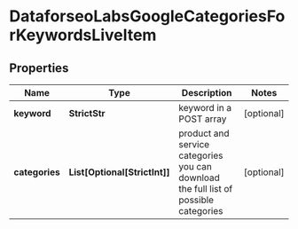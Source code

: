 # DataforseoLabsGoogleCategoriesForKeywordsLiveItem


## Properties

| Name | Type | Description | Notes |
|------------ | ------------- | ------------- | -------------|
**keyword** | **StrictStr** | keyword in a POST array |[optional]|
**categories** | **List[Optional[StrictInt]]** | product and service categories<br>you can download the full list of possible categories |[optional]|